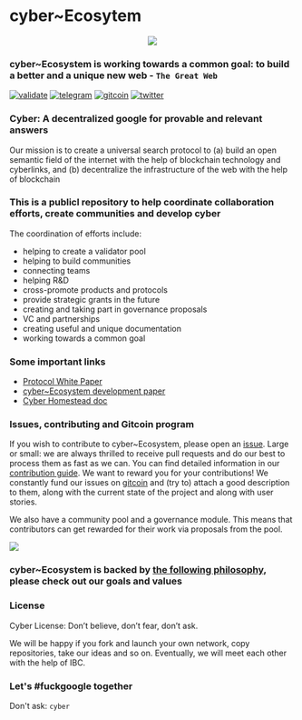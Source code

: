 # cyber~Ecosytem 
 
 <p align="center">
  <img src="https://i.postimg.cc/NM2Qsvw5/graph.png" />
</p>

### cyber~Ecosystem is working towards a common goal: to build a better and a unique new web - `The Great Web`
[![validate](https://img.shields.io/badge/Chain-Euler--4-success.svg?style=flat-square)](https://github.com/cybercongress/cyberd/blob/master/docs/run_validator.md)
[![telegram](https://img.shields.io/badge/Join%20Us%20On-Telegram-2599D2.svg?style=flat-square)](https://t.me/fuckgoogle)
[![gitcoin](https://img.shields.io/badge/Join%20Us%20On-Gitcoin-2599D2.svg?style=flat-square)](https://t.me/fuckgoogle)
[![twitter](https://img.shields.io/twitter/follow/cyber_devs?label=Follow)](https://twitter.com/@cyber_devs)

### Cyber: A decentralized google for provable and relevant answers
Our mission is to create a universal search protocol to (a) build an open semantic field of the internet with the help of blockchain technology and cyberlinks, and (b) decentralize the infrastructure of the web with the help of blockchain

### This is a publicl repository to help coordinate collaboration efforts, create communities and develop cyber
The coordination of efforts include: 
- helping to create a validator pool
- helping to build communities
- connecting teams
- helping R&D 
- cross-promote products and protocols 
- provide strategic grants in the future
- creating and taking part in governance proposals
- VC and partnerships
- creating useful and unique documentation
- working towards a common goal

### Some important links
- [Protocol White Paper](https://ipfs.io/ipfs/QmceNpj6HfS81PcCaQXrFMQf7LR5FTLkdG9sbSRNy3UXoZ)
- [cyber~Ecosystem development paper](https://github.com/cybercongress/congress/blob/master/ecosystem/cyber~Ecosystem%20development%20paper.md)
- [Cyber Homestead doc](https://github.com/cybercongress/congress/blob/master/ecosystem/Cyber%20Homestead%20doc.md)

### Issues, contributing and Gitcoin program
If you wish to contribute to cyber~Ecosystem, please open an [issue](https://github.com/cybercongress/congress/issues).
Large or small: we are always thrilled to receive pull requests and do our best to process them as fast as we can. You can find detailed information in our [contribution guide](https://github.com/cybercongress/congress/blob/12b3fd490276f06ec66d4b82ea346889ecec2179/.github/CONTRIBUTING.md).
We want to reward you for your contributions! We constantly fund our issues on [gitcoin](https://gitcoin.co/profile/cybercongress) and (try to) attach a good description to them, along with the current state of the project and along with user stories. 

We also have a community pool and a governance module. This means that contributors can get rewarded for their work via proposals from the pool.

<a href="https://gitcoin.co/explorer?q=cyberd">
 <img src="https://gitcoin.co/funding/embed?repo=https://github.com/cybercongress/cyberd">
</a>

### cyber~Ecosystem is backed by [the following philosophy](https://github.com/cybercongress/congress), please check out our goals and values

### License
Cyber License: Don’t believe, don’t fear, don’t ask.

We will be happy if you fork and launch your own network, copy repositories, take our ideas and so on. Eventually, we will meet each other with the help of IBC.

### Let's #fuckgoogle together
Don't ask: `cyber`
